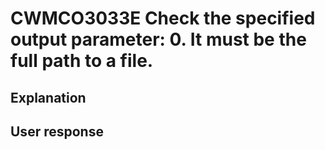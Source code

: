 # CWMCO3033E Check the specified output parameter: 0. It must be the full path to a file.

## Explanation

## User response